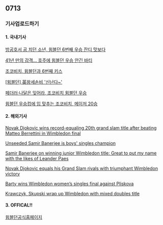 ## 0713
### 기사업로드하기
#### 1. 국내기사

[방공호서 공 치던 소년, 윔블던 6번째 우승 잔디 맛보다](https://www.hani.co.kr/arti/sports/sports_general/1003143.html)

[41년 만의 감격… 호주에 윔블던 우승 안긴 바티](https://www.donga.com/news/Sports/article/all/20210712/107901317/1)

[조코비치, 윔블던과 6번째 키스](https://www.chosun.com/sports/sports_general/2021/07/13/JQJGGZOLC5F6HOCQB3HXTDDNDM/)

[[윔블던] 英왕세손비 '신난다~'](http://www.gukjenews.com/news/articleView.html?idxno=2265210)

[페더러·나달은 잊어라, 조코비치 윔블던 우승](https://news.joins.com/article/24103890)

[윔블던 우승컵에 입 맞추는 조코비치, 메이저 20승](http://www.upinews.kr/newsView/upi202107120106)

>

#### 2. 해외기사

[Novak Djokovic wins record-equaling 20th grand slam title after beating Matteo Berrettini in Wimbledon final](https://edition.cnn.com/2021/07/11/tennis/novak-djokovic-matteo-berrettini-wimbledon-final-spt-intl/index.html)

[Unseeded Samir Banerjee is boys' singles champion](https://www.wimbledon.com/en_GB/news/articles/2021-07-11/unseeded_samir_banerjee_is_boys_singles_champion.html)

[Samir Banerjee on winning junior Wimbledon title: Great to put my name with the likes of Leander Paes](https://www.indiatoday.in/sports/tennis/story/samir-banerjee-junior-wimbledon-champion-leander-paes-ramanathan-krishnan-ramesh-krishnan-1827251-2021-07-12)

[Novak Djokovic equals his Grand Slam rivals with triumphant Wimbledon victory](https://www.washingtonpost.com/sports/2021/07/11/wimbledon-mens-final-novak-djokovic-matteo-berrettini/)

[Barty wins Wimbledon women’s singles final against Pliskova](https://www.aljazeera.com/sports/2021/7/10/barty-wins-wimbledon-womens-singles-final-against-pliskova)

[Krawczyk, Skupski wrap up Wimbledon with mixed doubles title](https://www.wtatennis.com/news/2187748/krawczyk-skupski-wrap-up-wimbledon-with-mixed-doubles-title)

>

#### 3. OFFICAL!!

[윔블던공식홈페이지](https://www.wimbledon.com/)

[]()